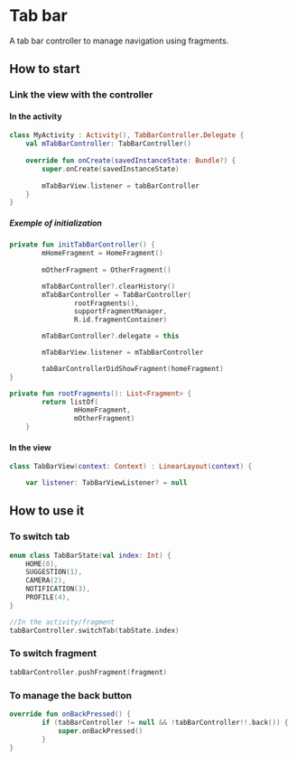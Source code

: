 # Tab bar

A tab bar controller to manage navigation using fragments.

## How to start

### Link the view with the controller
#### In the activity

```kotlin
class MyActivity : Activity(), TabBarController.Delegate {  
    val mTabBarController: TabBarController()
        
    override fun onCreate(savedInstanceState: Bundle?) {
        super.onCreate(savedInstanceState)
      
        mTabBarView.listener = tabBarController
    }
}
```
##### Exemple of initialization
```kotlin
private fun initTabBarController() {
        mHomeFragment = HomeFragment()
        
        mOtherFragment = OtherFragment()

        mTabBarController?.clearHistory()
        mTabBarController = TabBarController(
                rootFragments(),
                supportFragmentManager,
                R.id.fragmentContainer)

        mTabBarController?.delegate = this

        mTabBarView.listener = mTabBarController

        tabBarControllerDidShowFragment(homeFragment)
}

private fun rootFragments(): List<Fragment> {
        return listOf(
                mHomeFragment,
                mOtherFragment)
    }
```

#### In the view
```kotlin
class TabBarView(context: Context) : LinearLayout(context) {

    var listener: TabBarViewListener? = null
```

## How to use it

### To switch tab
```kotlin
enum class TabBarState(val index: Int) {
    HOME(0),
    SUGGESTION(1),
    CAMERA(2),
    NOTIFICATION(3),
    PROFILE(4),
}

//In the activity/fragment
tabBarController.switchTab(tabState.index)
```

### To switch fragment 
```kotlin
tabBarController.pushFragment(fragment)
```


### To manage the back button
```kotlin
override fun onBackPressed() {
        if (tabBarController != null && !tabBarController!!.back()) {
            super.onBackPressed()
        }
}
```

